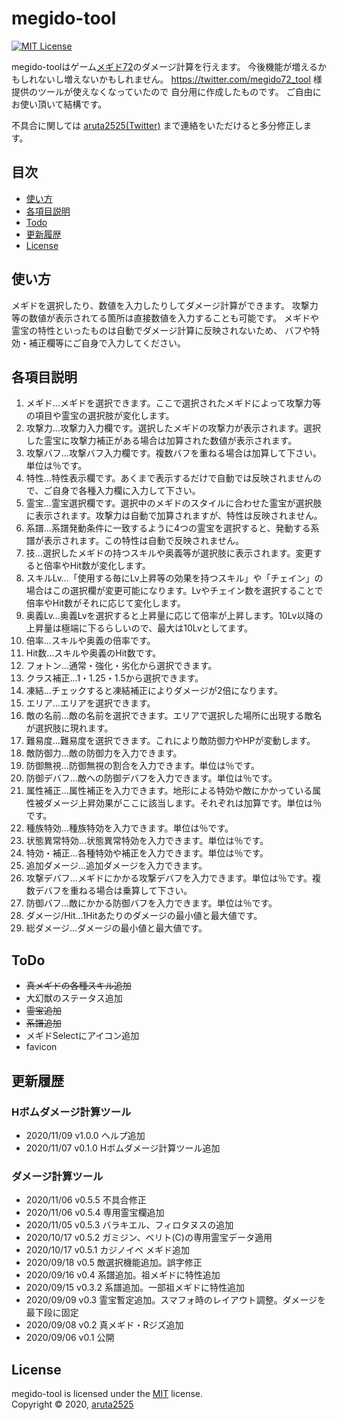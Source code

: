 # megido-tool
[![MIT License](http://img.shields.io/badge/license-MIT-blue.svg?style=flat)](LICENSE)

megido-toolはゲーム[メギド72](https://megido72-portal.com/)のダメージ計算を行えます。
今後機能が増えるかもしれないし増えないかもしれません。
https://twitter.com/megido72_tool 様 提供のツールが使えなくなっていたので
自分用に作成したものです。
ご自由にお使い頂いて結構です。

不具合に関しては
[aruta2525(Twitter)](https://twitter.com/aruta2525)
まで連絡をいただけると多分修正します。

## 目次

  * [使い方](#使い方)
  * [各項目説明](#各項目説明)
  * [Todo](#Todo)
  * [更新履歴](#更新履歴)
  * [License](#License)

## 使い方
メギドを選択したり、数値を入力したりしてダメージ計算ができます。
攻撃力等の数値が表示されてる箇所は直接数値を入力することも可能です。
メギドや霊宝の特性といったものは自動でダメージ計算に反映されないため、
バフや特効・補正欄等にご自身で入力してください。

## 各項目説明
1. メギド…メギドを選択できます。ここで選択されたメギドによって攻撃力等の項目や霊宝の選択肢が変化します。
2. 攻撃力…攻撃力入力欄です。選択したメギドの攻撃力が表示されます。選択した霊宝に攻撃力補正がある場合は加算された数値が表示されます。
3. 攻撃バフ…攻撃バフ入力欄です。複数バフを重ねる場合は加算して下さい。単位は％です。
4. 特性…特性表示欄です。あくまで表示するだけで自動では反映されませんので、ご自身で各種入力欄に入力して下さい。
5. 霊宝…霊宝選択欄です。選択中のメギドのスタイルに合わせた霊宝が選択肢に表示されます。攻撃力は自動で加算されますが、特性は反映されません。
6. 系譜…系譜発動条件に一致するように4つの霊宝を選択すると、発動する系譜が表示されます。この特性は自動で反映されません。
7. 技…選択したメギドの持つスキルや奥義等が選択肢に表示されます。変更すると倍率やHit数が変化します。
8. スキルLv…「使用する毎にLv上昇等の効果を持つスキル」や「チェイン」の場合はこの選択欄が変更可能になります。Lvやチェイン数を選択することで倍率やHit数がそれに応じて変化します。
9. 奥義Lv…奥義Lvを選択すると上昇量に応じて倍率が上昇します。10Lv以降の上昇量は極端に下るらしいので、最大は10Lvとしてます。
10. 倍率…スキルや奥義の倍率です。
11. Hit数…スキルや奥義のHit数です。
12. フォトン…通常・強化・劣化から選択できます。
13. クラス補正…1・1.25・1.5から選択できます。
14. 凍結…チェックすると凍結補正によりダメージが2倍になります。
15. エリア…エリアを選択できます。
16. 敵の名前…敵の名前を選択できます。エリアで選択した場所に出現する敵名が選択肢に現れます。
17. 難易度…難易度を選択できます。これにより敵防御力やHPが変動します。
18. 敵防御力…敵の防御力を入力できます。
19. 防御無視…防御無視の割合を入力できます。単位は％です。
20. 防御デバフ…敵への防御デバフを入力できます。単位は％です。
21. 属性補正…属性補正を入力できます。地形による特効や敵にかかっている属性被ダメージ上昇効果がここに該当します。それぞれは加算です。単位は％です。
22. 種族特効…種族特効を入力できます。単位は％です。
23. 状態異常特効…状態異常特効を入力できます。単位は％です。
24. 特効・補正…各種特効や補正を入力できます。単位は％です。
25. 追加ダメージ…追加ダメージを入力できます。
26. 攻撃デバフ…メギドにかかる攻撃デバフを入力できます。単位は％です。複数デバフを重ねる場合は乗算して下さい。
27. 防御バフ…敵にかかる防御バフを入力できます。単位は％です。
28. ダメージ/Hit…1Hitあたりのダメージの最小値と最大値です。
29. 総ダメージ…ダメージの最小値と最大値です。



## ToDo
- ~~真メギドの各種スキル追加~~
- 大幻獣のステータス追加
- ~~霊宝追加~~
- ~~系譜追加~~
- メギドSelectにアイコン追加
- favicon

## 更新履歴
### Hボムダメージ計算ツール
- 2020/11/09 v1.0.0 ヘルプ追加
- 2020/11/07 v0.1.0 Hボムダメージ計算ツール追加
### ダメージ計算ツール
- 2020/11/06 v0.5.5 不具合修正
- 2020/11/06 v0.5.4 専用霊宝欄追加
- 2020/11/05 v0.5.3 バラキエル、フィロタヌスの追加
- 2020/10/17 v0.5.2 ガミジン、ベリト(C)の専用霊宝データ適用
- 2020/10/17 v0.5.1 カジノイベ メギド追加
- 2020/09/18 v0.5 敵選択機能追加。誤字修正
- 2020/09/16 v0.4 系譜追加。祖メギドに特性追加
- 2020/09/15 v0.3.2 系譜追加。一部祖メギドに特性追加
- 2020/09/09 v0.3 霊宝暫定追加。スマフォ時のレイアウト調整。ダメージを最下段に固定
- 2020/09/08 v0.2 真メギド・Rジズ追加 
- 2020/09/06 v0.1 公開

## License
megido-tool is licensed under the [MIT](https://en.wikipedia.org/wiki/MIT_License) license.  
Copyright &copy; 2020, [aruta2525](https://twitter.com/aruta2525)